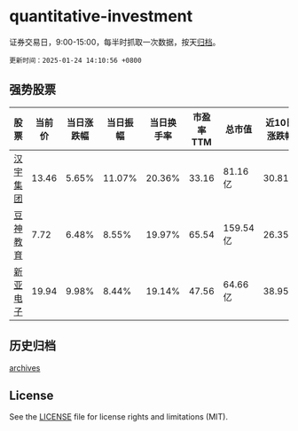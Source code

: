 # quantitative-investment

证券交易日，9:00-15:00，每半时抓取一次数据，按天[归档](archives)。

`更新时间：2025-01-24 14:10:56 +0800`

## 强势股票

|股票|当前价|当日涨跌幅|当日振幅|当日换手率|市盈率TTM|总市值|近10日涨跌幅|
|----|----|----|----|----|----|----|----|
|[汉宇集团](https://xueqiu.com/S/SZ300403)|13.46|5.65%|11.07%|20.36%|33.16|81.16亿|30.81%|
|[豆神教育](https://xueqiu.com/S/SZ300010)|7.72|6.48%|8.55%|19.97%|65.54|159.54亿|26.35%|
|[新亚电子](https://xueqiu.com/S/SH605277)|19.94|9.98%|8.44%|19.14%|47.56|64.66亿|38.95%|

## 历史归档

[archives](archives)

## License

See the [LICENSE](LICENSE) file for license rights and limitations (MIT).